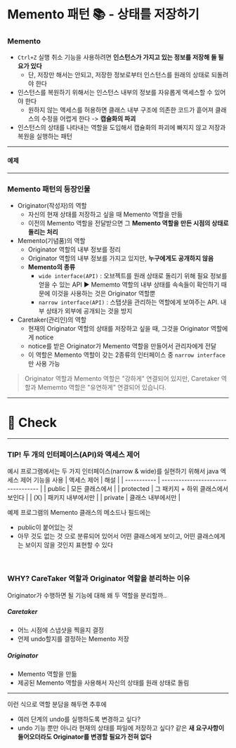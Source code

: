 # Memento 패턴 📚 - 상태를 저장하기

### Memento
- `Ctrl+Z` 실행 취소 기능을 사용하려면 **인스턴스가 가지고 있는 정보를 저장해 둘 필요가 있다**
  - 단, 저장만 해서는 안되고, 저장한 정보로부터 인스턴스를 원래의 상태로 되돌려야 한다
- 인스턴스를 복원하기 위해서는 인스턴스 내부의 정보를 자유롭게 액세스할 수 있어야 한다
  - 원하지 않는 액세스를 허용하면 클래스 내부 구조에 의존한 코드가 흩어져 클래스의 수정을 어렵게 한다 -> **캡슐화의 파괴**
- 인스턴스의 상태를 나타내는 역할을 도입해서 캡슐화의 파괴에 빠지지 않고 저장과 복원을 실행하는 패턴
---


#### 예제



--- 
### Memento 패턴의 등장인물
- Originator(작성자)의 역할
  - 자신의 현재 상태를 저장하고 싶을 때 Memento 역할을 만듦
  - 이전의 Memento 역할을 전달받으면 그 **Memento 역할을 만든 시점의 상태로 돌리는 처리**
- Memento(기념품)의 역할
  - Originator 역할의 내부 정보를 정리
  - Originator 역할의 내부 정보를 가지고 있지만, **누구에게도 공개하지 않음**
  - **Memento의 종류**
    - `wide interface(API)` : 오브젝트를 원래 상태로 돌리기 위해 필요 정보를 얻을 수 있는 API 
     ▶ Mememto 역할의 내부 상태를 속속들이 확인하기 때문에 이것을 사용하는 것은 Originator 역할뿐
    - `narrow interface(API)` : 스탭샷을 관리하는 역할에게 보여주는 API. 내부 상태가 외부에 공개되는 것을 방지
- Caretaker(관리인)의 역할
  - 현재의 Originator 역할의 상태를 저장하고 싶을 때, 그것을 Originator 역할에게 notice
  - notice를 받은 Originator가 Memento 역할을 만들어서 관리자에게 전달
  - 이 역할은 Memento 역할이 갖는 2종류의 인터페이스 중 `narrow interface`만 사용 가능
  
> Originator 역할과 Memento 역할은 "강하게" 연결되어 있지만,
> Caretaker 역할과 Mememto 역할은 "유연하게" 연결되어 있습니다.

---
# 📌 Check

---

### TIP! 두 개의 인터페이스(API)와 액세스 제어
예시 프로그램에서는 두 가지 인터페이스(narrow & wide)를 실현하기 위해서 java 엑세스 제어 기능을 사용
| 액세스 제어 | 해설                               |
| ----------- | ---------------------------------- |
| public      | 모든 클래스에서                    |
| protected   | 그 패키지 + 하위 클래스에서 보인다 |
| (X)         | 패키지 내부에서만                  |
| private     | 클래스 내부에서만                  |
<br>

예제 프로그램의 Memento 클래스의 메소드나 필드에는 
- public이 붙어있는 것
- 아무 것도 없는 것
으로 분류되어 있어서 어떤 클래스에게 보이고, 어떤 클래스에게는 보이지 않을 것인지 표현할 수 있다
<br>

### WHY? CareTaker 역할과 Originator 역할을 분리하는 이유
Originator가 수행하면 될 기능에 대해 왜 두 역할을 분리할까..
##### Caretaker
- 어느 시점에 스냅샷을 찍을지 결정
- 언제 undo할지를 결정하는 Memento 저장
##### Originator
- Memento 역할을 만듦
- 제공된 Memento 역할을 사용해서 자신의 상태를 원래 상태로 돌림
--- 
이런 식으로 역할 분담을 해두면 추후에
- 여러 단계의 undo를 실행하도록 변경하고 싶다?
- undo 기능 뿐만 아니라 현재의 상태를 파일에 저장하고 싶다?
같은 **새 요구사항이 들어오더라도 Originator를 변경할 필요가 전혀 없다**
  
